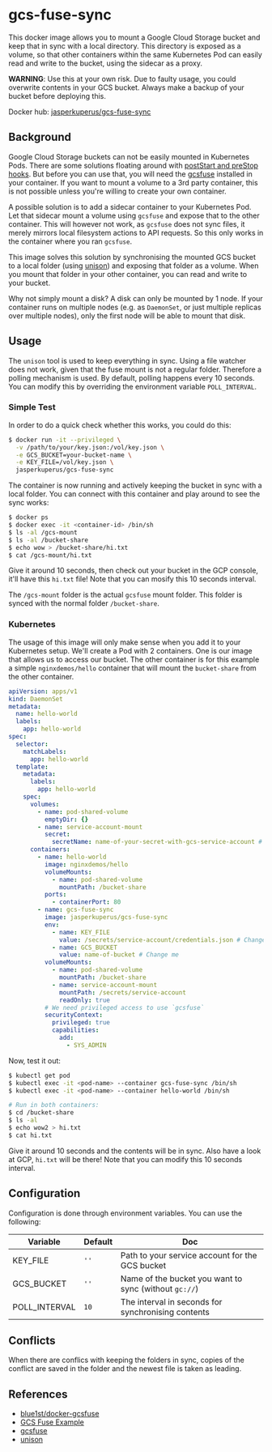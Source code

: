 # gcs-fuse-sync

This docker image allows you to mount a Google Cloud Storage bucket and keep that in sync with a local directory. This directory is exposed as a volume, so that other containers within the same Kubernetes Pod can easily read and write to the bucket, using the sidecar as a proxy.

**WARNING**: Use this at your own risk. Due to faulty usage, you could overwrite contents in your GCS bucket. Always make a backup of your bucket before deploying this.

Docker hub: [jasperkuperus/gcs-fuse-sync](https://hub.docker.com/r/jasperkuperus/gcs-fuse-sync)

## Background

Google Cloud Storage buckets can not be easily mounted in Kubernetes Pods. There are some solutions floating around with [postStart and preStop hooks](https://github.com/maciekrb/gcs-fuse-sample). But before you can use that, you will need the [gcsfuse](https://cloud.google.com/storage/docs/gcs-fuse) installed in your container. If you want to mount a volume to a 3rd party container, this is not possible unless you're willing to create your own container.

A possible solution is to add a sidecar container to your Kubernetes Pod. Let that sidecar mount a volume using `gcsfuse` and expose that to the other container. This will however not work, as `gcsfuse` does not sync files, it merely mirrors local filesystem actions to API requests. So this only works in the container where you ran `gcsfuse`.

This image solves this solution by synchronising the mounted GCS bucket to a local folder (using [unison](https://www.cis.upenn.edu/~bcpierce/unison/index.html)) and exposing that folder as a volume. When you mount that folder in your other container, you can read and write to your bucket.

Why not simply mount a disk? A disk can only be mounted by 1 node. If your container runs on multiple nodes (e.g. as `DaemonSet`, or just multiple replicas over multiple nodes), only the first node will be able to mount that disk.

## Usage

The `unison` tool is used to keep everything in sync. Using a file watcher does not work, given that the fuse mount is not a regular folder. Therefore a polling mechanism is used. By default, polling happens every 10 seconds. You can modify this by overriding the environment variable `POLL_INTERVAL`.

### Simple Test

In order to do a quick check whether this works, you could do this:

```sh
$ docker run -it --privileged \
  -v /path/to/your/key.json:/vol/key.json \
  -e GCS_BUCKET=your-bucket-name \
  -e KEY_FILE=/vol/key.json \
  jasperkuperus/gcs-fuse-sync
```

The container is now running and actively keeping the bucket in sync with a local folder. You can connect with this container and play around to see the sync works:

```sh
$ docker ps
$ docker exec -it <container-id> /bin/sh
$ ls -al /gcs-mount
$ ls -al /bucket-share
$ echo wow > /bucket-share/hi.txt
$ cat /gcs-mount/hi.txt
```

Give it around 10 seconds, then check out your bucket in the GCP console, it'll have this `hi.txt` file! Note that you can mosify this 10 seconds interval.

The `/gcs-mount` folder is the actual `gcsfuse` mount folder. This folder is synced with the normal folder `/bucket-share`.

### Kubernetes

The usage of this image will only make sense when you add it to your Kubernetes setup. We'll create a Pod with 2 containers. One is our image that allows us to access our bucket. The other container is for this example a simple `nginxdemos/hello` container that will mount the `bucket-share` from the other container.

```yaml
apiVersion: apps/v1
kind: DaemonSet
metadata:
  name: hello-world
  labels:
    app: hello-world
spec:
  selector:
    matchLabels:
      app: hello-world
  template:
    metadata:
      labels:
        app: hello-world
    spec:
      volumes:
        - name: pod-shared-volume
          emptyDir: {}
        - name: service-account-mount
          secret:
            secretName: name-of-your-secret-with-gcs-service-account # Change me
      containers:
        - name: hello-world
          image: nginxdemos/hello
          volumeMounts:
            - name: pod-shared-volume
              mountPath: /bucket-share
          ports:
            - containerPort: 80
        - name: gcs-fuse-sync
          image: jasperkuperus/gcs-fuse-sync
          env:
            - name: KEY_FILE
              value: /secrets/service-account/credentials.json # Change me
            - name: GCS_BUCKET
              value: name-of-bucket # Change me
          volumeMounts:
            - name: pod-shared-volume
              mountPath: /bucket-share
            - name: service-account-mount
              mountPath: /secrets/service-account
              readOnly: true
          # We need privileged access to use `gcsfuse`
          securityContext:
            privileged: true
            capabilities:
              add:
                - SYS_ADMIN
```

Now, test it out:

```sh
$ kubectl get pod
$ kubectl exec -it <pod-name> --container gcs-fuse-sync /bin/sh
$ kubectl exec -it <pod-name> --container hello-world /bin/sh

# Run in both containers:
$ cd /bucket-share
$ ls -al
$ echo wow2 > hi.txt
$ cat hi.txt
```

Give it around 10 seconds and the contents will be in sync. Also have a look at GCP, `hi.txt` will be there! Note that you can modify this 10 seconds interval.

## Configuration

Configuration is done through environment variables. You can use the following:

| Variable | Default | Doc |
| --- | --- | --- |
| KEY_FILE | `''` | Path to your service account for the GCS bucket |
| GCS_BUCKET | `''` | Name of the bucket you want to sync (without `gc://`) |
| POLL_INTERVAL | `10` | The interval in seconds for synchronising contents |

## Conflicts

When there are conflics with keeping the folders in sync, copies of the conflict are saved in the folder and the newest file is taken as leading.

## References

* [blue1st/docker-gcsfuse](https://github.com/blue1st/docker-gcsfuse)
* [GCS Fuse Example](https://github.com/maciekrb/gcs-fuse-sample)
* [gcsfuse](https://cloud.google.com/storage/docs/gcs-fuse)
* [unison](https://www.cis.upenn.edu/~bcpierce/unison/index.html)
